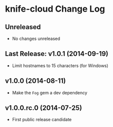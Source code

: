 # knife-cloud Change Log

## Unreleased
* No changes unreleased

Last Release: v1.0.1 (2014-09-19)
---------------------------------
* Limit hostnames to 15 characters (for Windows)

v1.0.0 (2014-08-11)
---------------------------------
* Make the `Fog` gem a dev dependency

v1.0.0.rc.0 (2014-07-25)
------------------------
- First public release candidate

